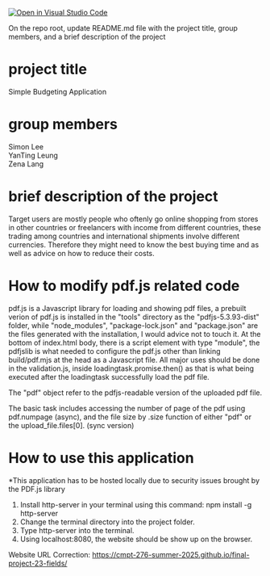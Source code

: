 [![Open in Visual Studio Code](https://classroom.github.com/assets/open-in-vscode-2e0aaae1b6195c2367325f4f02e2d04e9abb55f0b24a779b69b11b9e10269abc.svg)](https://classroom.github.com/online_ide?assignment_repo_id=19723611&assignment_repo_type=AssignmentRepo)

On the repo root, update README.md file with the project title, group members, and a brief description of the project

# project title
Simple Budgeting Application

# group members

Simon Lee  
YanTing Leung  
Zena Lang  

# brief description of the project
Target users are mostly people who oftenly go online shopping from stores in other countries or freelancers with income from different countries, these trading among countries and international shipments involve different currencies. Therefore they might need to know the best buying time and as well as  advice on how to reduce their costs.

# How to modify pdf.js related code
pdf.js is a Javascript library for loading and showing pdf files, a prebuilt verion of pdf.js is installed in the "tools" directory as the "pdfjs-5.3.93-dist" folder, while "node_modules", "package-lock.json" and "package.json" are the files generated with the installation, I would advice not to touch it. At the bottom of index.html body, there is a script element with type "module", the pdfjslib is what needed to configure the pdf.js other than linking build/pdf.mjs at the head as a Javascript file. All major uses should be done in the validation.js, inside loadingtask.promise.then() as that is what being executed after the loadingtask successfully load the pdf file.

The "pdf" object refer to the pdfjs-readable version of the uploaded pdf file.

The basic task includes accessing the number of page of the pdf using pdf.numpage (async), and the file size by .size function of either "pdf" or the upload_file.files[0]. (sync version)

# How to use this application
*This application has to be hosted locally due to security issues brought by the PDF.js library
1. Install http-server in your terminal using this command: npm install -g http-server
2. Change the terminal directory into the project folder.
3. Type http-server into the terminal.
4. Using localhost:8080, the website should be show up on the browser.

Website URL Correction: https://cmpt-276-summer-2025.github.io/final-project-23-fields/
